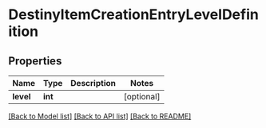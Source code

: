 # DestinyItemCreationEntryLevelDefinition

## Properties
Name | Type | Description | Notes
------------ | ------------- | ------------- | -------------
**level** | **int** |  | [optional] 

[[Back to Model list]](../README.md#documentation-for-models) [[Back to API list]](../README.md#documentation-for-api-endpoints) [[Back to README]](../README.md)


